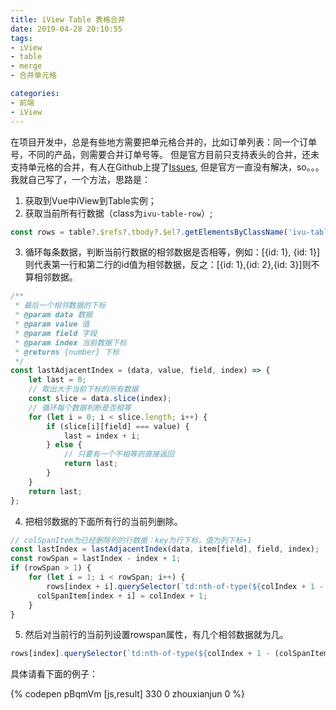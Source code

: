 ```yaml
---
title: iView Table 表格合并
date: 2019-04-28 20:10:55
tags:
- iView
- table
- merge
- 合并单元格

categories:
- 前端
- iView
---
```


在项目开发中，总是有些地方需要把单元格合并的，比如订单列表：同一个订单号，不同的产品，则需要合并订单号等。
但是官方目前只支持表头的合并，还未支持单元格的合并，有人在Github上提了[Issues](https://github.com/iview/iview/issues/2751),
但是官方一直没有解决，so。。。我就自己写了，一个方法，思路是：
1. 获取到Vue中iView到Table实例；
2. 获取当前所有行数据（class为`ivu-table-row`）;
```javascript 1.6
const rows = table?.$refs?.tbody?.$el?.getElementsByClassName('ivu-table-row');
```
3. 循环每条数据，判断当前行数据的相邻数据是否相等，例如：[{id: 1}, {id: 1}]则代表第一行和第二行的id值为相邻数据，反之：[{id: 1},{id: 2},{id: 3}]则不算相邻数据。
```javascript 1.6
/**
 * 最后一个相邻数据的下标
 * @param data 数据
 * @param value 值
 * @param field 字段
 * @param index 当前数据下标
 * @returns {number} 下标
 */
const lastAdjacentIndex = (data, value, field, index) => {
    let last = 0;
    // 取出大于当前下标的所有数据
    const slice = data.slice(index);
    // 循环每个数据判断是否相等
    for (let i = 0; i < slice.length; i++) {
        if (slice[i][field] === value) {
            last = index + i;
        } else {
            // 只要有一个不相等则直接返回
            return last;
        }
    }
    return last;
};
```
4. 把相邻数据的下面所有行的当前列删除。
```javascript 1.6
// colSpanItem为已经删除列的行数据：key为行下标，值为列下标+1
const lastIndex = lastAdjacentIndex(data, item[field], field, index);
const rowSpan = lastIndex - index + 1;
if (rowSpan > 1) {
    for (let i = 1; i < rowSpan; i++) {
        rows[index + i].querySelector(`td:nth-of-type(${colIndex + 1 - (colSpanItem[index + i] || 0)})`).remove();
      colSpanItem[index + i] = colIndex + 1;
    }
}
```
5. 然后对当前行的当前列设置rowspan属性，有几个相邻数据就为几。
```javascript 1.6
rows[index].querySelector(`td:nth-of-type(${colIndex + 1 - (colSpanItem[index] || 0)})`).setAttribute('rowspan', rowSpan);
```
具体请看下面的例子：

{% codepen pBqmVm [js,result] 330 0 zhouxianjun 0 %}

